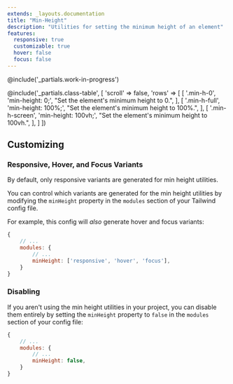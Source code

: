 ```yaml
---
extends: _layouts.documentation
title: "Min-Height"
description: "Utilities for setting the minimum height of an element"
features:
  responsive: true
  customizable: true
  hover: false
  focus: false
---
```


@include('_partials.work-in-progress')

@include('_partials.class-table', [
  'scroll' => false,
  'rows' => [
    [
      '.min-h-0',
      'min-height: 0;',
      "Set the element's minimum height to 0.",
    ],
    [
      '.min-h-full',
      'min-height: 100%;',
      "Set the element's minimum height to 100%.",
    ],
    [
      '.min-h-screen',
      'min-height: 100vh;',
      "Set the element's minimum height to 100vh.",
    ],
  ]
])

## Customizing

### Responsive, Hover, and Focus Variants

By default, only responsive variants are generated for min height utilities.

You can control which variants are generated for the min height utilities by modifying the `minHeight` property in the `modules` section of your Tailwind config file.

For example, this config will _also_ generate hover and focus variants:

```js
{
    // ...
    modules: { 
        // ...
        minHeight: ['responsive', 'hover', 'focus'],
    }
}
```

### Disabling

If you aren't using the min height utilities in your project, you can disable them entirely by setting the `minHeight` property to `false` in the `modules` section of your config file:

```js
{
    // ...
    modules: {
        // ...
        minHeight: false,
    }
}
```
